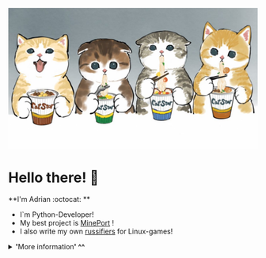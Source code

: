 ![Catz with Ramen](pics/catswithramen.jpg)
# Hello there! 👋
**I'm Adrian :octocat: **

- I`m Python-Developer!
- My best project is [MinePort][portes] !
- I also write my own [russifiers][steam] for Linux-games!


<details>
    <summary><b>'</b>More information<b>' ^^</summary>
    <p align="center">
    <a href="#ǝɔϟlʍo" target="_blank">
        <img alt="Top Language" src="https://github-readme-stats.vercel.app/api/top-langs/?bg_color=00000000&layout=compact&username=maccree&hide=html,&hide_border=true&title_color=4c566a&text_color=3b4252"/>
        <img alt="GitHub Stats" src="https://github-readme-stats.vercel.app/api?bg_color=00000000&username=maccree&show_icons=true&hide=issues,commits&hide_border=true&icon_color=63c5ea&title_color=4c566a&text_color=3b4252"/>
    </a>
    </p>

    ![Catz with cakes](pics/catswithcakes.jpg)

</details>


[portes]: htpps://github.com/maccree/MinePort
[steam]: https://steamcommunity.com/id/pr1nce55/myworkshopfiles/?section=guides
